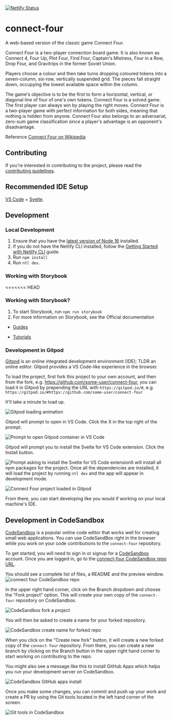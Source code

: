 [![Netlify Status](https://api.netlify.com/api/v1/badges/9d86a366-98d4-48d3-acf1-0fd2c817daec/deploy-status)](https://app.netlify.com/sites/awesome-connect-four/deploys)

# connect-four

A web-based version of the classic game Connect Four.

Connect Four is a two-player connection board game. It is also known as Connect 4, Four Up, Plot Four, Find Four, Captain's Mistress, Four in a Row, Drop Four, and Gravitrips in the former Soviet Union.

Players choose a colour and then take turns dropping coloured tokens into a seven-column, six-row, vertically suspended grid. The pieces fall straight down, occupying the lowest available space within the column.

The game's objective is to be the first to form a horizontal, vertical, or diagonal line of four of one's own tokens. Connect Four is a solved game. The first player can always win by playing the right moves. Connect Four is a two-player game with perfect information for both sides, meaning that nothing is hidden from anyone. Connect Four also belongs to an adversarial, zero-sum game classification since a player's advantage is an opponent's disadvantage.

Reference [Connect Four on Wikipedia](https://en.wikipedia.org/wiki/Connect_Four)

## Contributing

If you're interested in contributing to the project, please read the
[contributing guidelines](CONTRIBUTING.md).

## Recommended IDE Setup

[VS Code](https://code.visualstudio.com/) +
[Svelte](https://marketplace.visualstudio.com/items?itemName=svelte.svelte-vscode).

## Development

### Local Development

1. Ensure that you have the [latest version of Node 16](https://nodejs.org/en/download/) installed.
1. If you do not have the Netlify CLI installed, follow the
   [Getting Started with Netlify CLI](https://docs.netlify.com/cli/get-started/) guide.
1. Run `npm install`
1. Run `ntl dev`.

### Working with Storybook

<<<<<<< HEAD

### Working with Storybook?

1. To start Storybook, run `npm run storybook`
2. For more information on Storybook, see the Official documentation

- [Guides](https://storybook.js.org/docs/react/get-started/introduction)

- [Tutorials](https://storybook.js.org/tutorials/)


### Development in Gitpod

[Gitpod](https://gitpod.io) is an online integrated development environment (IDE); TLDR an online
editor. Gitpod provides a VS Code-like experience in the browser.

To load the project, first fork this project to your own account, and then from the fork, e.g.
https://github.com/some-user/connect-four, you can load it in Gitpod by prepending the URL with
`https://gitpod.io/#`, e.g. `https://gitpod.io/#https://github.com/some-user/connect-four`

It'll take a minute to load up.

![Gitpod loading animation](gitpod-loading.png)

Gitpod will prompt to open in VS Code. Click the X in the top right of the prompt.

![Prompt to open Gitpod container in VS Code](open-in-gitpod-container-vscode.png)

Gitpod will prompt you to install the Svelte for VS Code extension. Click the Install button.

![Prompt asking to install the Svelte for VS Code extension](svelte-for-vs-code-extension.png)It
will install all npm packages for the project. Once all the dependencies are installed, it will load
the project by running `ntl dev` and the app will appear in development mode.

![Connect Four project loaded in Gitpod](gitpod.png)

From there, you can start developing like you would if working on your local machine's IDE.

## Development in CodeSandbox

[CodeSandbox](https://codesandbox.io/) is a popular online code editor that works well for creating small web applications. You can use CodeSandBox right in the browser while you work on your code contributions to the `connect-four` repository.

To get started, you will need to sign in or signup for a [CodeSandbox](https://codesandbox.io/) account. Once you are logged in, go to the [connect-four CodeSandbox repo URL](https://codesandbox.io/p/github/nickytonline/connect-four/main?file=%2FREADME.md).

You should see a complete list of files, a README and the preview window.
![connect four CodeSandbox repo](./codesandbox-connect-four.png)

In the upper right hand corner, click on the Branch dropdown and choose the "Fork project" option. This will create your own copy of the `connect-four` repository on CodeSandbox.

![CodeSandbox fork a project](./fork-codesandbox-repo.png)

You will then be asked to create a name for your forked repository.

![CodeSandbox create name for forked repo](./rename-repo-codesandbox.png)

When you click on the "Create new fork" button, it will create a new forked copy of the `connect-four` repository. From there, you can create a new branch by clicking on the Branch button in the upper right hand corner to start working on contributing to the repo.

You might also see a message like this to install GitHub Apps which helps you run your development server on CodeSandbox.

![CodeSandbox GitHub apps install](./github-apps-codesandbox-install.png)

Once you make some changes, you can commit and push up your work and create a PR by using the Git tools located in the left hand corner of the screen.

![Git tools in CodeSandbox](./git-tools-codesandbox.png)
